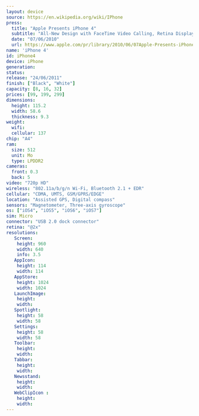 ```yaml
---
layout: device
source: https://en.wikipedia.org/wiki/IPhone
press:
  title: "Apple Presents iPhone 4"
  subtitle: "All-New Design with FaceTime Video Calling, Retina Display, 5 Megapixel Camera & HD Video Recording"
  date: "07/06/2010"
  url: https://www.apple.com/pr/library/2010/06/07Apple-Presents-iPhone-4.html
name: 'iPhone 4'
id: iPhone4
device: iPhone
generation:
status:
release: "24/06/2011"
finish: ["Black", "White"]
capacity: [8, 16, 32]
prices: [99, 199, 299]
dimensions:
  height: 115.2
  width: 58.6
  thickness: 9.3
weight:
  wifi:
  cellular: 137
chip: "A4"
ram:
  size: 512
  unit: Mo
  type: LPDDR2
cameras:
  front: 0.3
  back: 5
video: "720p HD"
wireless: "802.11a/b/g/n Wi‑Fi, Bluetooth 2.1 + EDR"
cellular: "CDMA, UMTS, GSM/GPRS/EDGE"
location: "Assisted GPS, Digital compass"
sensors: "Magnetometer, Three-axis gyroscope"
os: ["iOS4", "iOS5", "iOS6", "iOS7"]
sim: Micro
connector: "USB 2.0 dock connector"
retina: "@2x"
resolutions:
   Screen:
    height: 960
    width: 640
    info: 3.5
   AppIcon:
    height: 114
    width: 114
   AppStore:
    height: 1024
    width: 1024
   LaunchImage:
    height:
    width:
   Spotlight:
    height: 58
    width: 58
   Settings:
    height: 58
    width: 58
   Toolbar:
    height:
    width:
   Tabbar:
    height:
    width:
   Newsstand:
    height:
    width:
   WebClipIcon :
    height:
    width:
---
```

